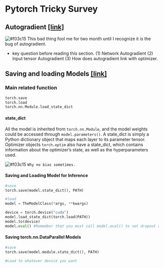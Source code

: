 # Pytorch Tricky Survey

## Autogradient [\[link\]](https://pytorch.org/tutorials/beginner/blitz/autograd_tutorial.html)
![#f03c15](https://placehold.it/15/f03c15/000000?text=+) This bad thing fool me for two month until I recognize it is the bug of autogradient.

* key question before reading this section. (1) Network Autogradient (2) Input tensor Autogradient (3) How does autogradient link with optimizer.



## Saving and loading Models [\[link\]](https://pytorch.org/tutorials/beginner/saving_loading_models.html)
### Main related function

```python
torch.save
torch.load
torch.nn.Module.load_state_dict
```

#### state_dict
All the model is inherited from ```torch.nn.Module```, and the model weights could be accessed through ```model.parameters()```. A state_dict is simply a Python dictionary object that maps each layer to its parameter tensor. Optimizer objects ```torch.optim``` also have a state_dict, which contains information about the optimizer’s state, as well as the hyperparameters used.

![#f03c15](https://placehold.it/15/f03c15/000000?text=+) `Why no bias sometimes.`

#### Saving and Loading Model for Inference
```python
#save
torch.save(model.state_dict(), PATH)

#load
model = TheModelClass(*args, **kwargs)

device = torch.device("cuda")
model.load_state_dict(torch.load(PATH))
model.to(device)
model.eval() #Remember that you must call model.eval() to set dropout and batch normalization layers to evaluation mode before running inference. Failing to do this will yield inconsistent inference results.
```
#### Saving torch.nn.DataParallel Models

```python
#save
torch.save(model.module.state_dict(), PATH)

#Load to whatever device you want
```
